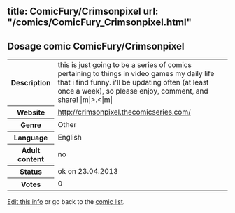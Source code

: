 title: ComicFury/Crimsonpixel
url: "/comics/ComicFury_Crimsonpixel.html"
---
Dosage comic ComicFury/Crimsonpixel
-----------------------------------------

<table class="comicinfo">
<tr>
<th>Description</th><td>this is just going to be a series of comics pertaining to things in video games my daily life that i find funny. i'll be updating often (at least once a week), so please enjoy, comment, and share! |m|&gt;.&lt;|m|</td>
</tr>
<tr>
<th>Website</th><td><a href="http://crimsonpixel.thecomicseries.com/">http://crimsonpixel.thecomicseries.com/</a></td>
</tr>
<tr>
<th>Genre</th><td>Other</td>
</tr>
<tr>
<th>Language</th><td>English</td>
</tr>
<tr>
<th>Adult content</th><td>no</td>
</tr>
<tr>
<th>Status</th><td>ok on 23.04.2013</td>
</tr>
<tr>
<th>Votes</th><td>0</div></td>
</tr>
</table>

[Edit this info](/comics/ComicFury_Crimsonpixel_edit.html) or go back to the [comic list](../comic-index.html).
